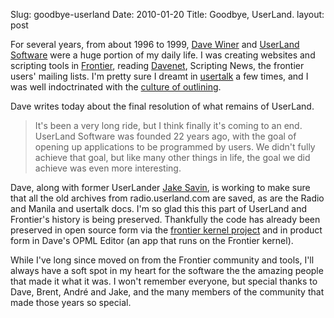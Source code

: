 Slug: goodbye-userland
Date: 2010-01-20
Title: Goodbye, UserLand.
layout: post

For several years, from about 1996 to 1999, [Dave Winer](http://scripting.com) and [UserLand Software](http://userland.com) were a huge portion of my daily life. I was creating websites and scripting tools in [Frontier](http://frontier.userland.com/), reading [Davenet](http://davenet.scripting.com/), Scripting News, the frontier users' mailing lists. I'm pretty sure I dreamt in [usertalk](http://frontier.userland.com/manual/userTalk) a few times, and I was well indoctrinated with the [culture of outlining](http://www.outliners.com/).

Dave writes today about the final resolution of what remains of UserLand.

>It's been a very long ride, but I think finally it's coming to an end. UserLand Software was founded 22 years ago, with the goal of opening up applications to be programmed by users. We didn't fully achieve that goal, but like many other things in life, the goal we did achieve was even more interesting.

Dave, along with former UserLander [Jake Savin](http://www.jakesavin.com/), is working to make sure that all the old archives from radio.userland.com are saved, as are the Radio and Manila and usertalk docs. I'm so glad this this part of UserLand and Frontier's history is being preserved. Thankfully the code has already been preserved in open source form via the [frontier kernel project](http://frontierkernel.org/) and in product form in Dave's OPML Editor (an app that runs on the Frontier kernel).

While I've long since moved on from the Frontier community and tools, I'll always have a soft spot in my heart for the software the the amazing people that made it what it was. I won't remember everyone, but special thanks to Dave, Brent, Andr&eacute; and Jake, and the many members of the community that made those years so special.
